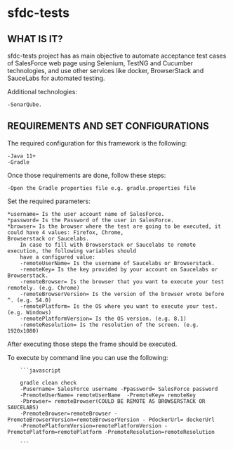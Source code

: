# sfdc-tests

WHAT IS IT?
-----------

sfdc-tests project has as main objective to automate acceptance test cases of SalesForce web page using
Selenium, TestNG and Cucumber technologies, and use other services like docker, BrowserStack and SauceLabs for automated
testing.

Additional technologies:

    -SonarQube.


REQUIREMENTS AND SET CONFIGURATIONS
-----------------------------------

The required configuration for this framework is the following:

    -Java 11+
    -Gradle

Once those requirements are done, follow these steps:

    -Open the Gradle properties file e.g. gradle.properties file

Set the required parameters:

    *username= Is the user account name of SalesForce.
    *password= Is the Password of the user in SalesForce.
    *browser= Is the browser where the test are going to be executed, it could have 4 values: Firefox, Chrome,
    Browserstack or Saucelabs.
        In case to fill with Browserstack or Saucelabs to remote execution, the following variables should
        have a configured value:
        -remoteUserName= Is the username of Saucelabs or Browserstack.
        -remoteKey= Is the key provided by your account on Saucelabs or Browserstack.
        -remoteBrowser= Is the browser that you want to execute your test remotely. (e.g. Chrome)
        -remoteBrowserVersion= Is the version of the browser wrote before ^. (e.g. 54.0)
        -remotePlatform= Is the OS where you want to execute your test. (e.g. Windows)
        -remotePlatformVersion= Is the OS version. (e.g. 8.1)
        -remoteResolution= Is the resolution of the screen. (e.g. 1920x1080)
After executing those steps the frame should be executed.

To execute by command line you can use the following:

        ```javascript

        gradle clean check
        -Pusername= SalesForce username -Ppassword= SalesForce password
        -PremoteUserName= remoteUserName  -PremoteKey= remoteKey
        -Pbrowser= remoteBrowser(COULD BE REMOTE AS BROWSERSTACK OR SAUCELABS)
        -PremoteBrowser=remoteBrowser -PremoteBrowserVersion=remoteBrowserVersion - PdockerUrl= dockerUrl
        -PremotePlatformVersion=remotePlatformVersion -PremotePlatform=remotePlatform -PremoteResolution=remoteResolution

        ```
